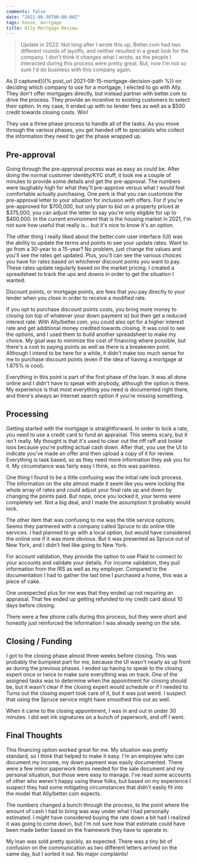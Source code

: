 ```yaml
---
comments: false
date: "2021-08-30T00:00:00Z"
tags: house, mortgage
title: Ally Mortgage Review
---
```


> Update in 2022: Not long after I wrote this up, Better.com had two different rounds of layoffs, and neither resulted
> in a great look for the company.  I don't think it changes what I wrote, as the people I interacted during this 
> process were pretty great.  But, now I'm not so sure I'd do business with this company again.

As [I captured]({% post_url 2021-08-15-mortgage-decision-path %}) on deciding which company to use for a mortgage, I
elected to go with Ally.  They don't offer mortgages directly, but instead partner with better.com to drive the process.
They provide an incentive to existing customers to select their option.  In my case, it ended up with no lender fees
as well as a $500 credit towards closing costs.  Win!

They use a three phase process to handle all of the tasks.  As you move through the various phases, you get handed off
to specialists who collect the information they need to get the phase wrapped up.

## Pre-approval

Going through the pre-approval process was as easy as could be.  After doing the normal customer identity/KYC stuff, it
took me a couple of minutes to provide some details and get the pre-approval.  The numbers were laughably high for what
they'll pre-approve versus what I would feel comfortable actually purchasing.  One perk is that you can customize the 
pre-approval letter to your situation for inclusion with offers.  For if you're pre-approved for $700,000, but only 
plan to bid on a property priced at $375,000, you can adjust the letter to say you're only eligible for up to $400,000.
In the current environment that is the housing market in 2021, I'm not sure how useful that really is... but it's nice
to know it's an option.

The other thing I really liked about the better.com user interface (UI) was the ability to update the terms and points 
to see your update rates.  Want to go from a 30-year to a 15-year?  No problem, just change the values and you'll see
the rates get updated.  Plus, you'll can see the various choices you have for rates based on whichever discount points
you want to pay.  These rates update regularly based on the market pricing.  I created a spreadsheet to track the ups
and downs in order to get the situation I wanted.

<article class="message is-dark">
  <div class="message-body">
    Discount points, or mortgage points, are fees that you pay directly to your lender when you close in order to
    receive a modified rate.
  </div>
</article>

If you opt to purchase discount points costs, you bring more money to closing (on top of whatever your down payment is)
but then get a reduced interest rate.  With Ally/better.com, you could also opt for a higher interest rate and get 
additional money credited towards closing.  It was cool to see the options, and I used them to build another
spreadsheet to make my choice.  My goal was to minimize the cost of financing where possible, but there's a cost to
paying points as well as there is a breakeven point.  Although I intend to be here for a while, it didn't make too much
sense for me to purchase discount points (even if the idea of having a mortgage at 1.875% is cool).

Everything in this point is part of the first phase of the loan.  It was all done online and I didn't have to speak with
anybody, although the option is there.  My experience is that most everything you need is documented right there, and
there's always an Internet search option if you're missing something.

## Processing

Getting started with the mortgage is straightforward.  In order to lock a rate, you need to use a credit card to fund an
appraisal.  This seems scary, but it isn't really.  My thought is that it's used to clear out the riff raff and lookie
loos because you're putting actual cash down.  After that, you use the UI to indicate you've made an offer and then
upload a copy of it for review.  Everything is task based, so as they need more information they ask you for it.  My
circumstance was fairly easy I think, so this was painless.

One thing I found to be a little confusing was the initial rate lock process.  The information on the site almost made
it seem like you were locking the whole array of rates and could adjust your final rate up and down by changing the
points paid.  But nope, once you locked it, your terms were completely set.  Not a big deal, and I made the assumption
it probably would lock.

The other item that was confusing to me was the title service options.  Seems they partnered with a company called 
Spruce to do online title services.  I had planned to go with a local option, but would have considered the online one
if it was more obvious.  But it was presented as Spruce out of New York, and I didn't feel like going to New York.

For account validation, they provide the option to use Plaid to connect to your accounts and validate your details.  For
income validation, they pull information from the IRS as well as my employer.  Compared to the documentation I had to
gather the last time I purchased a home, this was a piece of cake.

One unexpected plus for me was that they ended up not requiring an appraisal.  That fee ended up getting refunded to
my credit card about 10 days before closing.

There were a few phone calls during this process, but they were short and honestly just reinforced the information I was
already seeing on the site.

## Closing / Funding

I got to the closing phase almost three weeks before closing.  This was probably the bumpiest part for me, because the
UI wasn't nearly as up front as during the previous phases.  I ended up having to speak to the closing expert once or
twice to make sure everything was on track.  One of the assigned tasks was to determine when the appointment for
closing should be, but it wasn't clear if the closing expert would schedule or if I needed to.  Turns out the closing
expert took care of it, but it was just weird.  I suspect that using the Spruce service might have smoothed this out
as well.

When it came to the closing appointment, I was in and out in under 30 minutes.  I did wet ink signatures on a bunch of 
paperwork, and off I went.

## Final Thoughts

This financing option worked great for me.  My situation was pretty standard, so I think that helped to make it easy.
I'm an employee who can document my income, my down payment was easily documented.  There were a few minor paperwork
items needed for the sale document and my personal situation, but those were easy to manage.  I've read some accounts
of other who weren't happy using these folks, but based on my experience I suspect they had some mitigating
circumstances that didn't easily fit into the model that Ally/better.com expects.

The numbers changed a bunch through the process, to the point where the amount of cash I had to bring was way under 
what I had personally estimated.  I _might_ have considered buying the rate down a bit had I realized it was going to
come down, but I'm not sure how that estimate could have been made better based on the framework they have to operate
in.

My loan was sold pretty quickly, as expected.  There was a tiny bit of confusion on the communication as two different
letters arrived on the same day, but I sorted it out.  No major complaints!
